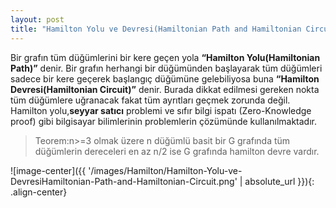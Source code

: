 ```yaml
---
layout: post
title: "Hamilton Yolu ve Devresi(Hamiltonian Path and Hamiltonian Circuit)"
---
```


Bir grafın tüm düğümlerini bir kere geçen yola **“Hamilton Yolu(Hamiltonian Path)”** denir.
Bir grafın herhangi bir düğümünden başlayarak tüm düğümleri sadece bir kere geçerek başlangıç düğümüne gelebiliyosa buna **“Hamilton Devresi(Hamiltonian Circuit)”** denir.
Burada dikkat edilmesi gereken nokta tüm düğümlere uğranacak fakat tüm ayrıtları geçmek zorunda değil.
Hamilton yolu,**seyyar satıcı** problemi ve sıfır bilgi ispatı (Zero-Knowledge proof) gibi bilgisayar bilimlerinin problemlerin çözümünde kullanılmaktadır.

> Teorem:n>=3 olmak üzere n düğümlü basit bir G grafında tüm düğümlerin dereceleri en az n/2 ise G grafında hamilton devre vardır.

![image-center]({{ '/images/Hamilton/Hamilton-Yolu-ve-DevresiHamiltonian-Path-and-Hamiltonian-Circuit.png' | absolute_url }}){: .align-center}
